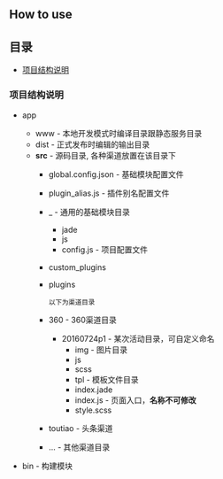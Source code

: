 ## How to use


## 目录
*	[项目结构说明](#jiegou)	



### <a id="jiegou"></a>项目结构说明

*	app
	*	www  -  本地开发模式时编译目录跟静态服务目录
	*	dist - 正式发布时编辑的输出目录	
	*	**src**	 - 源码目录, 各种渠道放置在该目录下
		*	global.config.json  - 基础模块配置文件
		*	plugin_alias.js	- 插件别名配置文件
		*	_ - 通用的基础模块目录
			*	jade
			*	js
			*	config.js	- 项目配置文件
		*	custom_plugins
		*	plugins
		
			`以下为渠道目录`
		
		*	360	- 360渠道目录
			*	20160724p1	-	某次活动目录，可自定义命名
				*	img	- 图片目录
				*	js
				*	scss
				*	tpl	- 模板文件目录
				*	index.jade
				*	index.js - 页面入口，**名称不可修改**
				*	style.scss
		*	toutiao - 头条渠道
		*	...	- 其他渠道目录
	
*	bin  -  构建模块	





